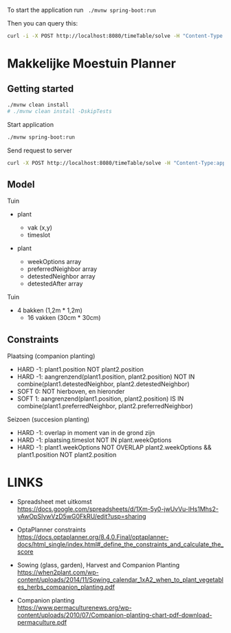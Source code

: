 To start the application run ` ./mvnw spring-boot:run`

Then you can query this:

```bash
curl -i -X POST http://localhost:8080/timeTable/solve -H "Content-Type:application/json" -d '{"timeslotList":[{"dayOfWeek":"MONDAY","startTime":"08:30:00","endTime":"09:30:00"},{"dayOfWeek":"MONDAY","startTime":"09:30:00","endTime":"10:30:00"}],"roomList":[{"name":"Room A"},{"name":"Room B"}],"lessonList":[{"id":1,"subject":"Math","teacher":"A. Turing","studentGroup":"9th grade"},{"id":2,"subject":"Chemistry","teacher":"M. Curie","studentGroup":"9th grade"},{"id":3,"subject":"French","teacher":"M. Curie","studentGroup":"10th grade"},{"id":4,"subject":"History","teacher":"I. Jones","studentGroup":"10th grade"}]}'
```

# Makkelijke Moestuin Planner

## Getting started

```bash
./mvnw clean install
# ./mvnw clean install -DskipTests
```

Start application

```bash
./mvnw spring-boot:run
```

Send request to server

```bash
curl -X POST http://localhost:8080/timeTable/solve -H "Content-Type:application/json" -d '@./request.json' > response.json
```

## Model

Tuin

- plant

  - vak (x,y)
  - timeslot

- plant
  - weekOptions array<timeslot>
  - preferredNeighbor array<plant>
  - detestedNeighbor array<plant>
  - detestedAfter array<plant>

Tuin

- 4 bakken (1,2m \* 1,2m)
  - 16 vakken (30cm \* 30cm)

## Constraints

Plaatsing (companion planting)

- HARD -1: plant1.position NOT plant2.position
- HARD -1: aangrenzend(plant1.position, plant2.position) NOT IN
  combine(plant1.detestedNeighbor, plant2.detestedNeighbor)
- SOFT 0: NOT hierboven, en hieronder
- SOFT 1: aangrenzend(plant1.position, plant2.position) IS IN
  combine(plant1.preferredNeighbor, plant2.preferredNeighbor)

Seizoen (succesion planting)

- HARD -1: overlap in moment van in de grond zijn
- HARD -1: plaatsing.timeslot NOT IN plant.weekOptions
- HARD -1: plant1.weekOptions NOT OVERLAP plant2.weekOptions && plant1.position
  NOT plant2.position

# LINKS

- Spreadsheet met uitkomst  
  https://docs.google.com/spreadsheets/d/1Xm-5y0-jwUvVu-lHs1Mhs2-yAwOpSIywVzD5wG0FkRU/edit?usp=sharing

- OptaPlanner constraints  
  https://docs.optaplanner.org/8.4.0.Final/optaplanner-docs/html_single/index.html#_define_the_constraints_and_calculate_the_score

- Sowing (glass, garden), Harvest and Companion Planting  
  https://when2plant.com/wp-content/uploads/2014/11/Sowing_calendar_1xA2_when_to_plant_vegetables_herbs_companion_planting.pdf

- Companion planting  
  https://www.permaculturenews.org/wp-content/uploads/2010/07/Companion-planting-chart-pdf-download-permaculture.pdf
